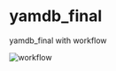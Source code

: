 # yamdb_final
yamdb_final with workflow

![workflow](https://github.com/D-Abramoc/yamdb_final/actions/workflows/yamdb_workflow/badge.svg)
